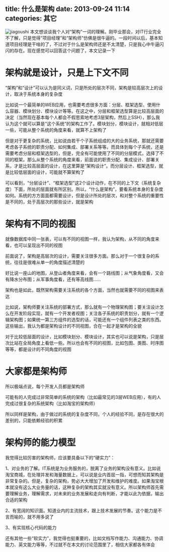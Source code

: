 title: 什么是架构
date: 2013-09-24 11:14
categories: 其它 
---
![jiagoushi](http://pic.kyfxbl.com/jiagoushi.jpg)
本文想谈谈我个人对“架构”一词的理解。刚毕业那会，对IT行业完全不了解，只是觉得“项目经理”和“架构师”仿佛是很牛逼的。一段时间以后，基本知道项目经理是干啥的了，不过对于什么是架构师还是不太清楚，只是我心中牛逼闪闪的存在。现在感觉可以回答这个问题了，本文记录一下
<!--more-->

# 架构就是设计，只是上下文不同 

“架构”和“设计”可以认为是同义词，只是所处的层次不同，架构是较高层次上的设计，取决于系统本身的复杂度 

比如说一个最简单的WEB应用，也需要考虑很多方面：分层、框架选型、使用什么容器、模块划分、模块设计等等。在这之中，分层和框架选型算是比较高层面的决定（当然现在基本每个人都会不假思索地考虑3层架构，然后上SSH），那么我认为这个就可以算是“这个系统”的架构工作了。模块划分，模块设计，就相对低层一些，可能从整个系统的角度来看，就算不上架构了 

但是对于更复杂的系统，比如说由若干个子系统组成的大的业务系统，那就还需要考虑各子系统的职责分配、如何集成、部署关系等等。而具体到每个子系统，还是需要考虑分层和框架选型的，但是，完全有可能使用了不同的分层模式，选择了不同的框架。那么从整个系统的角度来看，前面说的职责分配、集成设计、部署关系，才是比较高层面的设计，在这里算是“架构设计”。而分层设计、框架选型，就是比较低层面的设计，可能就不算架构了 

可以看到，“分层设计”、“框架选型”这2个设计动作，在不同的上下文（系统复杂度）下面，所处的层面就有所区别。所以，“什么是架构”，要看系统本身的复杂度如何。系统的方方面面都需要设计，但是设计所处的层次，和对整个系统的重要性是不同的，处于高层次的那些设计，就是架构 

# 架构有不同的视图 

就像数据库中同一张表，可以有不同的视图一样，我认为架构，从不同的角度来看，也可以呈现出不同的视图 

前面说了，架构是高层次的设计，需要关注很多方面。那么对于一个很复杂的系统，往往是很难从单一的角度描述清楚的 

好比说一座山的地图，从登山者角度来看，会有一个路线图；从气象角度看，又会有降水分布图；从军事角度看，还有等高线图…… 

架构也是如此，既然架构需要关注系统的各个方面，当然也就需要不同的视图来表达 

比如说，架构师要关注系统的部署方式，那么就有一个物理架构图；要关注设计怎么在开发阶段实现，就有一个开发者视图；关注各子系统的职责划分，就有一个逻辑架构图；如果统一第三方组件的选型的话，可能还有一个组件列表之类的东西。这些输出，我认为都是架构设计的不同视图，合在一起才是架构的全貌 

对于比较低层面的设计，比如模块划分、模块设计，其实也可以说是架构，只是层次比站在全局角度上看低一些。所以也会有不同的视图，比如包图、类图、时序图等等，都是设计的不同角度的视图 

# 大家都是架构师 

所以极端点说，每个开发人员都是架构师 

可能有的人完成过非常简单的系统的架构（比如最常见的3层WEB应用），有的人完成过很复杂的系统架构（比如淘宝的架构师） 

所以同样是架构，由于做过的系统的复杂度不同，个人的经验不同，是存在很大的差别的，只能依赖经验的积累 

# 架构师的能力模型 

我觉得比较厉害的架构师，应该要具备以下的“硬实力”： 

1、对业务的了解。IT系统是为业务服务的，脱离了业务的架构没有意义。比如说淘宝商城，在处理并发和海量数据上，可以说是业内首屈一指，可想而知其架构是非常复杂的。但是，复杂的架构，势必大大增加了开发和维护的难度。如果淘宝根本就没有这么大业务量的话，这种复杂的架构其实就没有意义。所以架构师首先需要理解业务，理解需求，对未来的业务发展和走向有判断，才能以此为依据，输出合适的架构 

2、有宽阔的知识面。知道业内的主流技术，跟上技术发展的节奏。这个能力是不言而喻的，就不用多说了 

3、有实现核心代码的能力

还有其他一些“软实力”，我觉得也挺重要的，比如文档写作能力、沟通能力、协调能力、英文能力等等，不过就不在本文的讨论范围里了，相信大家都各有体会